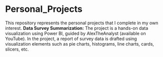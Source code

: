 # Personal_Projects
This repository represents the personal projects that I complete in my own interest.
**Data Survey Summarization:** 
The project is a hands-on data visualization using Power BI, guided by AlexTheAnalyst (available on YouTube). In the project, a report of survey data is drafted using visualization elements such as pie charts, histograms, line charts, cards, slicers, etc.

